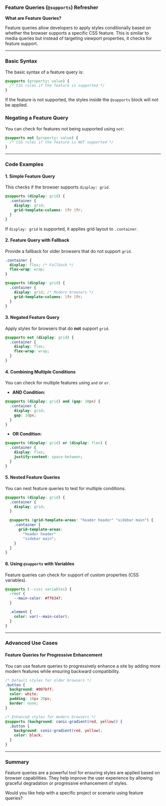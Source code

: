 ### Feature Queries (`@supports`) Refresher

**What are Feature Queries?**

Feature queries allow developers to apply styles conditionally based on whether the browser supports a specific CSS feature. This is similar to media queries but instead of targeting viewport properties, it checks for feature support.

---

### Basic Syntax

The basic syntax of a feature query is:

```css
@supports (property: value) {
  /* CSS rules if the feature is supported */
}
```

If the feature is not supported, the styles inside the `@supports` block will not be applied.

### Negating a Feature Query

You can check for features not being supported using `not`:

```css
@supports not (property: value) {
  /* CSS rules if the feature is NOT supported */
}
```

---

### Code Examples

#### 1. **Simple Feature Query**

This checks if the browser supports `display: grid`.

```css
@supports (display: grid) {
  .container {
    display: grid;
    grid-template-columns: 1fr 1fr;
  }
}
```

If `display: grid` is supported, it applies grid layout to `.container`.

#### 2. **Feature Query with Fallback**

Provide a fallback for older browsers that do not support `grid`.

```css
.container {
  display: flex; /* Fallback */
  flex-wrap: wrap;
}

@supports (display: grid) {
  .container {
    display: grid; /* Modern browsers */
    grid-template-columns: 1fr 1fr;
  }
}
```

#### 3. **Negated Feature Query**

Apply styles for browsers that do **not** support `grid`.

```css
@supports not (display: grid) {
  .container {
    display: flex;
    flex-wrap: wrap;
  }
}
```

#### 4. **Combining Multiple Conditions**

You can check for multiple features using `and` or `or`.

- **AND Condition:**

```css
@supports (display: grid) and (gap: 10px) {
  .container {
    display: grid;
    gap: 10px;
  }
}
```

- **OR Condition:**

```css
@supports (display: grid) or (display: flex) {
  .container {
    display: flex;
    justify-content: space-between;
  }
}
```

#### 5. **Nested Feature Queries**

You can nest feature queries to test for multiple conditions.

```css
@supports (display: grid) {
  .container {
    display: grid;
  }

  @supports (grid-template-areas: "header header" "sidebar main") {
    .container {
      grid-template-areas:
        "header header"
        "sidebar main";
    }
  }
}
```

#### 6. **Using `@supports` with Variables**

Feature queries can check for support of custom properties (CSS variables).

```css
@supports (--css: variables) {
  :root {
    --main-color: #ff6347;
  }

  .element {
    color: var(--main-color);
  }
}
```

---

### Advanced Use Cases

#### Feature Queries for Progressive Enhancement

You can use feature queries to progressively enhance a site by adding more modern features while ensuring backward compatibility.

```css
/* Default styles for older browsers */
.button {
  background: #007bff;
  color: white;
  padding: 10px 20px;
  border: none;
}

/* Enhanced styles for modern browsers */
@supports (background: conic-gradient(red, yellow)) {
  .button {
    background: conic-gradient(red, yellow);
    color: black;
  }
}
```

---

### Summary

Feature queries are a powerful tool for ensuring styles are applied based on browser capabilities. They help improve the user experience by allowing graceful degradation or progressive enhancement of styles.

Would you like help with a specific project or scenario using feature queries?
